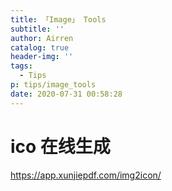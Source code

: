 ```yaml
---
title: 「Image」 Tools
subtitle: ''
author: Airren
catalog: true
header-img: ''
tags:
  - Tips
p: tips/image_tools
date: 2020-07-31 00:58:28
---
```


# ico 在线生成
https://app.xunjiepdf.com/img2icon/